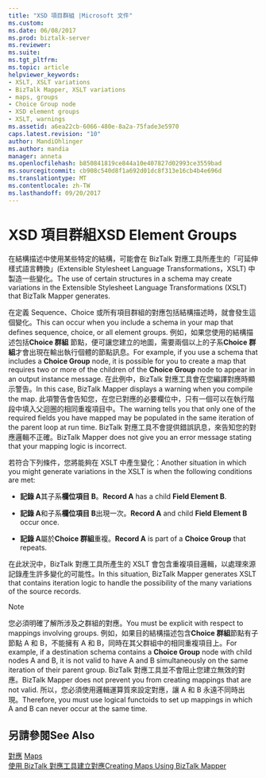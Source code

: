 ```yaml
---
title: "XSD 項目群組 |Microsoft 文件"
ms.custom: 
ms.date: 06/08/2017
ms.prod: biztalk-server
ms.reviewer: 
ms.suite: 
ms.tgt_pltfrm: 
ms.topic: article
helpviewer_keywords:
- XSLT, XSLT variations
- BizTalk Mapper, XSLT variations
- maps, groups
- Choice Group node
- XSD element groups
- XSLT, warnings
ms.assetid: a6ea22cb-6066-480e-8a2a-75fade3e5970
caps.latest.revision: "10"
author: MandiOhlinger
ms.author: mandia
manager: anneta
ms.openlocfilehash: b850841819ce844a10e407827d02993ce3559bad
ms.sourcegitcommit: cb908c540d8f1a692d01dc8f313e16cb4b4e696d
ms.translationtype: MT
ms.contentlocale: zh-TW
ms.lasthandoff: 09/20/2017
---
```

# <a name="xsd-element-groups"></a><span data-ttu-id="f56d5-102">XSD 項目群組</span><span class="sxs-lookup"><span data-stu-id="f56d5-102">XSD Element Groups</span></span>
<span data-ttu-id="f56d5-103">在結構描述中使用某些特定的結構，可能會在 BizTalk 對應工具所產生的「可延伸樣式語言轉換」(Extensible Stylesheet Language Transformations，XSLT) 中製造一些變化。</span><span class="sxs-lookup"><span data-stu-id="f56d5-103">The use of certain structures in a schema may create variations in the Extensible Stylesheet Language Transformations (XSLT) that BizTalk Mapper generates.</span></span>  
  
 <span data-ttu-id="f56d5-104">在定義 Sequence、Choice 或所有項目群組的對應包括結構描述時，就會發生這個變化。</span><span class="sxs-lookup"><span data-stu-id="f56d5-104">This can occur when you include a schema in your map that defines sequence, choice, or all element groups.</span></span> <span data-ttu-id="f56d5-105">例如，如果您使用的結構描述包括**Choice 群組** 節點，便可讓您建立的地圖，需要兩個以上的子系**Choice 群組**才會出現在輸出執行個體的節點訊息。</span><span class="sxs-lookup"><span data-stu-id="f56d5-105">For example, if you use a schema that includes a **Choice Group** node, it is possible for you to create a map that requires two or more of the children of the **Choice Group** node to appear in an output instance message.</span></span> <span data-ttu-id="f56d5-106">在此例中，BizTalk 對應工具會在您編譯對應時顯示警告。</span><span class="sxs-lookup"><span data-stu-id="f56d5-106">In this case, BizTalk Mapper displays a warning when you compile the map.</span></span> <span data-ttu-id="f56d5-107">此項警告會告知您，在您已對應的必要欄位中，只有一個可以在執行階段中填入父迴圈的相同重複項目中。</span><span class="sxs-lookup"><span data-stu-id="f56d5-107">The warning tells you that only one of the required fields you have mapped may be populated in the same iteration of the parent loop at run time.</span></span> <span data-ttu-id="f56d5-108">BizTalk 對應工具不會提供錯誤訊息，來告知您的對應邏輯不正確。</span><span class="sxs-lookup"><span data-stu-id="f56d5-108">BizTalk Mapper does not give you an error message stating that your mapping logic is incorrect.</span></span>  
  
 <span data-ttu-id="f56d5-109">若符合下列條件，您將能夠在 XSLT 中產生變化：</span><span class="sxs-lookup"><span data-stu-id="f56d5-109">Another situation in which you might generate variations in the XSLT is when the following conditions are met:</span></span>  
  
-   <span data-ttu-id="f56d5-110">**記錄 A**其子系**欄位項目 B**。</span><span class="sxs-lookup"><span data-stu-id="f56d5-110">**Record A** has a child **Field Element B**.</span></span>  
  
-   <span data-ttu-id="f56d5-111">**記錄 A**和子系**欄位項目 B**出現一次。</span><span class="sxs-lookup"><span data-stu-id="f56d5-111">**Record A** and child **Field Element B** occur once.</span></span>  
  
-   <span data-ttu-id="f56d5-112">**記錄 A**屬於**Choice 群組**重複。</span><span class="sxs-lookup"><span data-stu-id="f56d5-112">**Record A** is part of a **Choice Group** that repeats.</span></span>  
  
 <span data-ttu-id="f56d5-113">在此狀況中，BizTalk 對應工具所產生的 XSLT 會包含重複項目邏輯，以處理來源記錄產生許多變化的可能性。</span><span class="sxs-lookup"><span data-stu-id="f56d5-113">In this situation, BizTalk Mapper generates XSLT that contains iteration logic to handle the possibility of the many variations of the source records.</span></span>  
  
> [!NOTE]
>  <span data-ttu-id="f56d5-114">您必須明確了解所涉及之群組的對應。</span><span class="sxs-lookup"><span data-stu-id="f56d5-114">You must be explicit with respect to mappings involving groups.</span></span> <span data-ttu-id="f56d5-115">例如，如果目的結構描述包含**Choice 群組**節點有子節點 A 和 B，不能擁有 A 和 B，同時在其父群組中的相同重複項目上。</span><span class="sxs-lookup"><span data-stu-id="f56d5-115">For example, if a destination schema contains a **Choice Group** node with child nodes A and B, it is not valid to have A and B simultaneously on the same iteration of their parent group.</span></span> <span data-ttu-id="f56d5-116">BizTalk 對應工具並不會阻止您建立無效的對應。</span><span class="sxs-lookup"><span data-stu-id="f56d5-116">BizTalk Mapper does not prevent you from creating mappings that are not valid.</span></span> <span data-ttu-id="f56d5-117">所以，您必須使用邏輯運算質來設定對應，讓 A 和 B 永遠不同時出現。</span><span class="sxs-lookup"><span data-stu-id="f56d5-117">Therefore, you must use logical functoids to set up mappings in which A and B can never occur at the same time.</span></span>  
  
## <a name="see-also"></a><span data-ttu-id="f56d5-118">另請參閱</span><span class="sxs-lookup"><span data-stu-id="f56d5-118">See Also</span></span>  
 <span data-ttu-id="f56d5-119">[對應](../core/maps.md) </span><span class="sxs-lookup"><span data-stu-id="f56d5-119">[Maps](../core/maps.md) </span></span>  
 [<span data-ttu-id="f56d5-120">使用 BizTalk 對應工具建立對應</span><span class="sxs-lookup"><span data-stu-id="f56d5-120">Creating Maps Using BizTalk Mapper</span></span>](../core/creating-maps-using-biztalk-mapper.md)